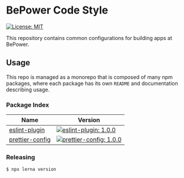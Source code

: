 # BePower Code Style

[![License: MIT](https://img.shields.io/badge/License-MIT-green.svg)](LICENSE.md)

This repository contains common configurations for building apps at BePower.

## Usage

This repo is managed as a monorepo that is composed of many npm packages, where each package has its own `README` and documentation describing usage.

### Package Index

[//]: # (BEGIN TABLE)

| Name | Version |
| --- | --- |
| [eslint-plugin](packages/eslint-plugin) | [![eslint-plugin: 1.0.0](https://img.shields.io/badge/eslint--plugin-1.0.0-brightgreen.svg)](packages/eslint-plugin/package.json) |
| [prettier-config](packages/prettier-config) | [![prettier-config: 1.0.0](https://img.shields.io/badge/prettier--config-1.0.0-brightgreen.svg)](packages/prettier-config/package.json) |

[//]: # (END TABLE)

### Releasing

```bash
$ npx lerna version
```
